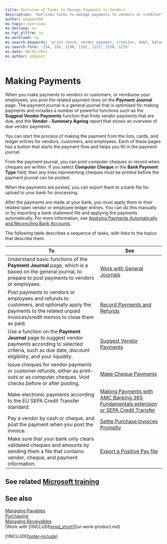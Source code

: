 ```yaml
---
title: Overview of Tasks to Manage Payments to Vendors
description: 'Outlines tasks to manage payments to vendors or creditors, including posting payment lines and getting an overview of the balance due.'
author: edupont04
ms.topic: overview
ms.devlang: na
ms.tgt_pltfrm: na
ms.workload: na
ms.search.keywords: 'print check, vendor payment, creditor, debt, balance due, AP'
ms.search.form: '254, 256, 1190, 1191, 1227, 1228, 1229'
ms.date: 04/01/2021
ms.author: edupont
---
```

# <a name="making-payments" />Making Payments

When you make payments to vendors or customers, or reimburse your employees, you post the related payment lines on the **Payment Journal** page. The payment journal is a general journal that is optimised for making payments and includes a number of powerful functions such as the **Suggest Vendor Payments** function that finds vendor payments that are due, and the **Vendor - Summary Ageing** report that shows an overview of due vendor payments.  

You can start the process of making the payment from the lists, cards, and ledger entries for vendors, customers, and employees. Each of these pages has a button that starts the payment flow and helps you fill in the payment journal.  

From the payment journal, you can print computer cheques or record when cheques are written. If you select **Computer Cheque** in the **Bank Payment Type** field, then any lines representing cheques must be printed before the payment journal can be posted.

When the payments are posted, you can export them to a bank file for upload to your bank for processing.

After the payments are made at your bank, you must apply them to their related open vendor or employee ledger entries. You can do this manually or by importing a bank statement file and applying the payments automatically. For more information, see [Applying Payments Automatically and Reconciling Bank Accounts](receivables-apply-payments-auto-reconcile-bank-accounts.md).

The following table describes a sequence of tasks, with links to the topics that describe them.

| To | See |
| --- | --- |
|Understand basic functions of the **Payment Journal** page, which is a based on the general journal, to prepare to post payments to vendors or employees.|[Work with General Journals](ui-work-general-journals.md)|
|Post payments to vendors or employees and refunds to customers, and optionally apply the payments to the related unpaid invoices/credit memos to close them as paid.|[Record Payments and Refunds](payables-how-post-payments-refunds.md)|
| Use a function on the **Payment Journal** page to suggest vendor payments according to selected criteria, such as due date, discount eligibility, and your liquidity. |[Suggest Vendor Payments](payables-how-suggest-vendor-payments.md) |
| Issue cheques for vendor payments or customer refunds, either as print-outs or as computer cheques. Void checks before or after posting. |[Make Cheque Payments](payables-how-work-checks.md) |
|Make electronic payments according to the EU SEPA Credit Transfer standard.|[Making Payments with AMC Banking 365 Fundamentals extension or SEPA Credit Transfer](finance-make-payments-with-bank-data-conversion-service-or-sepa-credit-transfer.md)|
| Pay a vendor by cash or cheque, and post the payment when you post the invoice. |[Settle Purchase Invoices Promptly](finance-how-to-settle-purchase-invoices-promptly.md) |
| Make sure that your bank only clears validated cheques and amounts by sending them a file that contains vendor, cheque, and payment information. |[Export a Positive Pay file](finance-how-positive-pay.md) |

## <a name="see-related-microsoft-trainingtrainingpathsprocess-customer-vendor-payments-dynamics--business-central" />See related [Microsoft training](/training/paths/process-customer-vendor-payments-dynamics-365-business-central/)

## <a name="see-also" />See also

[Managing Payables](payables-manage-payables.md)  
[Purchasing](purchasing-manage-purchasing.md)  
[Managing Receivables](receivables-manage-receivables.md)  
[Work with [!INCLUDE[prod_short](includes/prod_short.md)]](ui-work-product.md)  


[!INCLUDE[footer-include](includes/footer-banner.md)]
